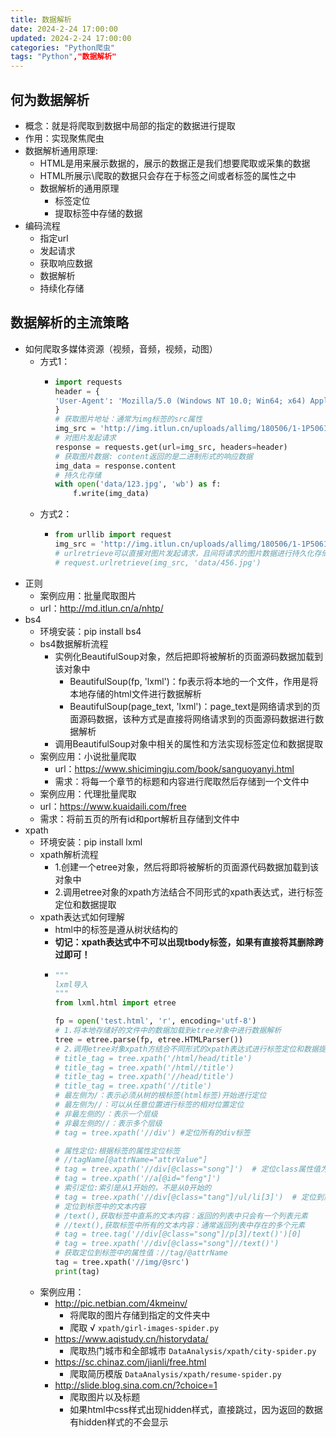 ```yaml
---
title: 数据解析
date: 2024-2-24 17:00:00
updated: 2024-2-24 17:00:00
categories: "Python爬虫"
tags: "Python","数据解析"
---
```


## 何为数据解析

* 概念：就是将爬取到数据中局部的指定的数据进行提取 
* 作用：实现聚焦爬虫
* 数据解析通用原理: 
  * HTML是用来展示数据的，展示的数据正是我们想要爬取或采集的数据
  * HTML所展示\爬取的数据只会存在于标签之间或者标签的属性之中
  * 数据解析的通用原理
    * 标签定位
    * 提取标签中存储的数据
* 编码流程
  * 指定url
  * 发起请求
  * 获取响应数据
  * 数据解析
  * 持续化存储
## 数据解析的主流策略
  * 如何爬取多媒体资源（视频，音频，视频，动图）
    * 方式1：
      * ```python
        import requests
        header = {
        'User-Agent': 'Mozilla/5.0 (Windows NT 10.0; Win64; x64) AppleWebKit/537.36 (KHTML, like Gecko) Chrome/113.0.0.0 Safari/537.36 Edg/113.0.1774.57'
        }
        # 获取图片地址：通常为img标签的src属性
        img_src = 'http://img.itlun.cn/uploads/allimg/180506/1-1P5061TS6-lp.jpg'
        # 对图片发起请求
        response = requests.get(url=img_src, headers=header)
        # 获取图片数据: content返回的是二进制形式的响应数据
        img_data = response.content
        # 持久化存储
        with open('data/123.jpg', 'wb') as f:
            f.write(img_data)
        ```
    * 方式2：
      * ```python
        from urllib import request
        img_src = 'http://img.itlun.cn/uploads/allimg/180506/1-1P5061TS6-lp.jpg'
        # urlretrieve可以直接对图片发起请求，且间将请求的图片数据进行持久化存储
        # request.urlretrieve(img_src, 'data/456.jpg')
        ```
* 正则
  * 案例应用：批量爬取图片
  * url：http://md.itlun.cn/a/nhtp/
* bs4
  * 环境安装：pip install bs4
  * bs4数据解析流程
    * 实例化BeautifulSoup对象，然后把即将被解析的页面源码数据加载到该对象中
      * BeautifulSoup(fp, 'lxml')：fp表示将本地的一个文件，作用是将本地存储的html文件进行数据解析
      * BeautifulSoup(page_text, 'lxml')：page_text是网络请求到的页面源码数据，该种方式是直接将网络请求到的页面源码数据进行数据解析
    * 调用BeautifulSoup对象中相关的属性和方法实现标签定位和数据提取
  * 案例应用：小说批量爬取
    * url：https://www.shicimingju.com/book/sanguoyanyi.html
    * 需求：将每一个章节的标题和内容进行爬取然后存储到一个文件中
  * 案例应用：代理批量爬取
  * url：https://www.kuaidaili.com/free
  * 需求：将前五页的所有id和port解析且存储到文件中
* xpath
  * 环境安装：pip install lxml
  * xpath解析流程
    * 1.创建一个etree对象，然后将即将被解析的页面源代码数据加载到该对象中
    * 2.调用etree对象的xpath方法结合不同形式的xpath表达式，进行标签定位和数据提取
  * xpath表达式如何理解
    * html中的标签是遵从树状结构的
    * **切记：xpath表达式中不可以出现tbody标签，如果有直接将其删除跨过即可！**
    * ```python
      """
      lxml导入
      """
      from lxml.html import etree
      
      fp = open('test.html', 'r', encoding='utf-8')
      # 1.将本地存储好的文件中的数据加载到etree对象中进行数据解析
      tree = etree.parse(fp, etree.HTMLParser())
      # 2.调用etree对象xpath方结合不同形式的xpath表达式进行标签定位和数据提取
      # title_tag = tree.xpath('/html/head/title')
      # title_tag = tree.xpath('/html//title')
      # title_tag = tree.xpath('//head/title')
      # title_tag = tree.xpath('//title')
      # 最左侧为/：表示必须从树的根标签(html标签)开始进行定位
      # 最左侧为//：可以从任意位置进行标签的相对位置定位
      # 非最左侧的/：表示一个层级
      # 非最左侧的//：表示多个层级
      # tag = tree.xpath('//div') #定位所有的div标签
      
      # 属性定位:根据标签的属性定位标签
      # //tagName[@attrName="attrValue"]
      # tag = tree.xpath('//div[@class="song"]')  # 定位class属性值为song
      # tag = tree.xpath('//a[@id="feng"]')
      # 索引定位:索引是从1开始的，不是从0开始的
      # tag = tree.xpath('//div[@class="tang"]/ul/li[3]')  # 定位到第三个元素
      # 定位到标签中的文本内容
      # /text(),获取标签中直系的文本内容：返回的列表中只会有一个列表元素
      # //text(),获取标签中所有的文本内容：通常返回列表中存在的多个元素
      # tag = tree.tag('//div[@class="song"]/p[3]/text()')[0]
      # tag = tree.xpath('//div[@class="song"]//text()')
      # 获取定位到标签中的属性值：//tag/@attrName
      tag = tree.xpath('//img/@src') 
      print(tag)
      ```
  * 案例应用：
    * http://pic.netbian.com/4kmeinv/
      * 将爬取的图片存储到指定的文件夹中
      * 爬取 √ `xpath/girl-images-spider.py`
    * https://www.aqistudy.cn/historydata/
      * 爬取热门城市和全部城市 `DataAnalysis/xpath/city-spider.py`
    * https://sc.chinaz.com/jianli/free.html
      * 爬取简历模版 `DataAnalysis/xpath/resume-spider.py`
    * http://slide.blog.sina.com.cn/?choice=1
      * 爬取图片以及标题
      * 如果html中css样式出现hidden样式，直接跳过，因为返回的数据有hidden样式的不会显示